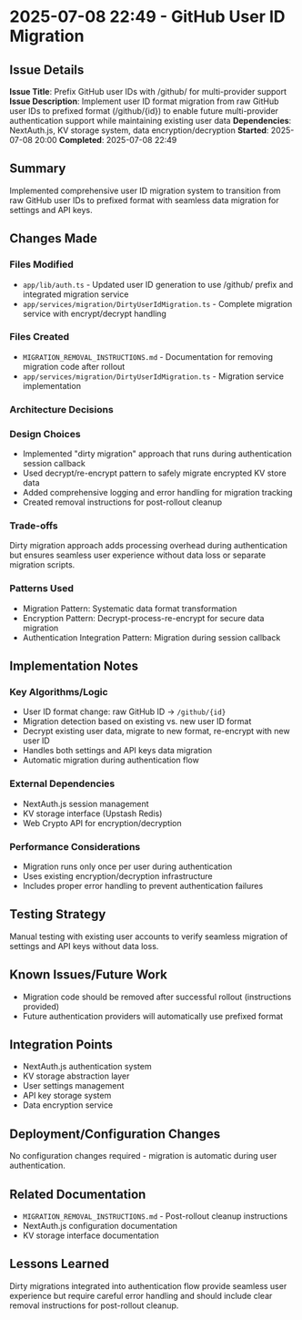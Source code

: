 # 2025-07-08 22:49 - GitHub User ID Migration

## Issue Details
**Issue Title**: Prefix GitHub user IDs with /github/ for multi-provider support
**Issue Description**: Implement user ID format migration from raw GitHub user IDs to prefixed format (/github/{id}) to enable future multi-provider authentication support while maintaining existing user data
**Dependencies**: NextAuth.js, KV storage system, data encryption/decryption
**Started**: 2025-07-08 20:00
**Completed**: 2025-07-08 22:49

## Summary
Implemented comprehensive user ID migration system to transition from raw GitHub user IDs to prefixed format with seamless data migration for settings and API keys.

## Changes Made

### Files Modified
- `app/lib/auth.ts` - Updated user ID generation to use /github/ prefix and integrated migration service
- `app/services/migration/DirtyUserIdMigration.ts` - Complete migration service with encrypt/decrypt handling

### Files Created
- `MIGRATION_REMOVAL_INSTRUCTIONS.md` - Documentation for removing migration code after rollout
- `app/services/migration/DirtyUserIdMigration.ts` - Migration service implementation

### Architecture Decisions

### Design Choices
- Implemented "dirty migration" approach that runs during authentication session callback
- Used decrypt/re-encrypt pattern to safely migrate encrypted KV store data
- Added comprehensive logging and error handling for migration tracking
- Created removal instructions for post-rollout cleanup

### Trade-offs
Dirty migration approach adds processing overhead during authentication but ensures seamless user experience without data loss or separate migration scripts.

### Patterns Used
- Migration Pattern: Systematic data format transformation
- Encryption Pattern: Decrypt-process-re-encrypt for secure data migration
- Authentication Integration Pattern: Migration during session callback

## Implementation Notes

### Key Algorithms/Logic
- User ID format change: raw GitHub ID → `/github/{id}`
- Migration detection based on existing vs. new user ID format
- Decrypt existing user data, migrate to new format, re-encrypt with new user ID
- Handles both settings and API keys data migration
- Automatic migration during authentication flow

### External Dependencies
- NextAuth.js session management
- KV storage interface (Upstash Redis)
- Web Crypto API for encryption/decryption

### Performance Considerations
- Migration runs only once per user during authentication
- Uses existing encryption/decryption infrastructure
- Includes proper error handling to prevent authentication failures

## Testing Strategy
Manual testing with existing user accounts to verify seamless migration of settings and API keys without data loss.

## Known Issues/Future Work
- Migration code should be removed after successful rollout (instructions provided)
- Future authentication providers will automatically use prefixed format

## Integration Points
- NextAuth.js authentication system
- KV storage abstraction layer
- User settings management
- API key storage system
- Data encryption service

## Deployment/Configuration Changes
No configuration changes required - migration is automatic during user authentication.

## Related Documentation
- `MIGRATION_REMOVAL_INSTRUCTIONS.md` - Post-rollout cleanup instructions
- NextAuth.js configuration documentation
- KV storage interface documentation

## Lessons Learned
Dirty migrations integrated into authentication flow provide seamless user experience but require careful error handling and should include clear removal instructions for post-rollout cleanup.